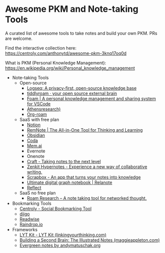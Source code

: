# Awesome PKM and Note-taking Tools

A curated list of awesome tools to take notes and build your own PKM. PRs are welcome.

Find the interactive collection here: https://centroly.com/anthonytd/awesome-pkm-3knq17oq0d

What is PKM (Personal Knowledge Management): https://en.wikipedia.org/wiki/Personal_knowledge_management


- Note-taking Tools
	- Open-source
		- [Logseq: A privacy-first, open-source knowledge base](https://logseq.com/)
		- [tiddlyroam · your open source external brain](https://tiddlyroam.org/)
		- [Foam | A personal knowledge management and sharing system for VSCode](https://foambubble.github.io/foam/)
		- [Athensresearch)](https://www.athensresearch.org/)
		- [Org-roam](https://www.orgroam.com/)
	- SaaS with free plan
		- [Notion](https://notion.so)
		- [RemNote | The All-in-One Tool for Thinking and Learning](https://www.remnote.com/)
		- [Obsidian](https://obsidian.md/) 
		- [Coda](https://coda.io)
		- [Mem.ai](https://mem.ai/)
		- Evernote
		- Onenote
		- [Craft - Taking notes to the next level](https://www.craft.do/)
		- [Zenkit Hypernotes - Experience a new way of collaborative writing.](https://zenkit.com/en/hypernotes/)
		- [Scrapbox - An app that turns your notes into knowledge](https://scrapbox.io/)
		- [Ultimate digital graph notebook | Relanote](https://relanote.com/)
		- [Reflect](https://reflect.app/)
	- SaaS no free plan
		- [Roam Research – A note taking tool for networked thought.](https://roamresearch.com/)
- Bookmarking Tools
	- [Centroly - Social Bookmarking Tool](https://centroly.com)
	- [diigo](https://diigo.com)
	- [Readwise](https://readwise.io/)
	- [Raindrop.io](https://raindrop.io/)
- Frameworks
	- [LYT Kit - LYT Kit (linkingyourthinking.com)](https://notes.linkingyourthinking.com/Umami/LYT+Kit)
	- [Building a Second Brain: The Illustrated Notes (maggieappleton.com)](https://maggieappleton.com/basb)
	- [Evergreen notes by andymatuschak.org](https://notes.andymatuschak.org/Evergreen_notes)
